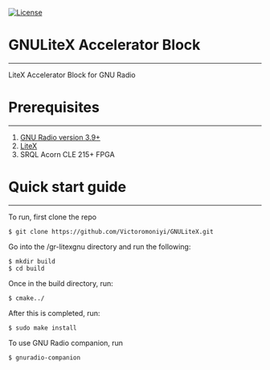 [![License](https://img.shields.io/badge/License-BSD_2--Clause-orange.svg)](https://opensource.org/licenses/BSD-2-Clause)

# GNULiteX Accelerator Block

-------------

LiteX Accelerator Block for GNU Radio


# Prerequisites

-------------

1. [GNU Radio version 3.9+](https://github.com/gnuradio/gnuradio)
2. [LiteX](https://github.com/enjoy-digital/litex)
3. SRQL Acorn CLE 215+ FPGA


# Quick start guide

-------------

To run, first clone the repo
```
$ git clone https://github.com/Victoromoniyi/GNULiteX.git
```
Go into the /gr-litexgnu directory and run the following:

```
$ mkdir build
$ cd build
```
Once in the build directory, run:
```
$ cmake../
```
After this is completed, run:
```
$ sudo make install
```

To use GNU Radio companion, run
```
$ gnuradio-companion
```
